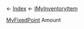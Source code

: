 ← [Index](Api-Index) ← [IMyInventoryItem](VRage.Game.ModAPI.Ingame.IMyInventoryItem)

[MyFixedPoint](VRage.MyFixedPoint) Amount